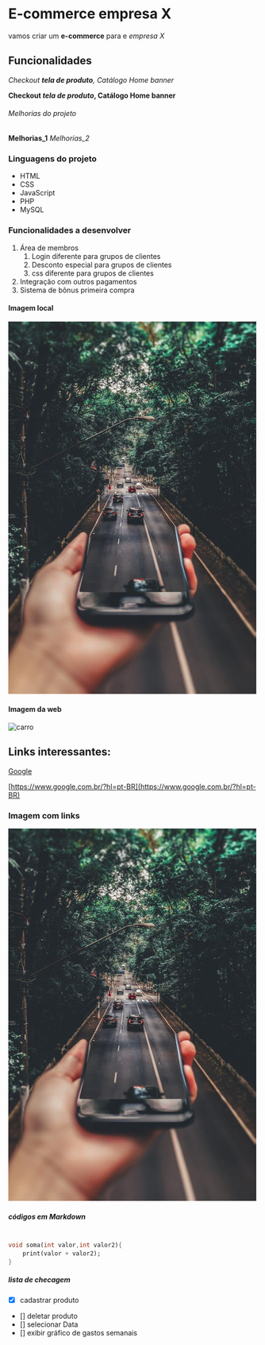 # E-commerce empresa X
vamos criar um  **e-commerce** para e *empresa X* 

## Funcionalidades

_Checkout **tela de produto**, Catálogo Home banner_

**Checkout *tela de produto*, Catálogo Home banner**

###### Melhorias do projeto

**Melhorias_1** _Melhorias_2_

### Linguagens do projeto

* HTML
* CSS
* JavaScript
* PHP
* MySQL

### Funcionalidades a desenvolver

1. Área de membros
    1. Login diferente para  grupos de clientes
    2. Desconto especial para grupos de clientes
    3. css diferente para grupos de clientes
2. Integração com outros pagamentos
3. Sistema de bônus primeira  compra

#### Imagem local

![Celular](assets/image/fundo.jpeg)

#### Imagem da web

![carro](https://www.cnnbrasil.com.br/wp-content/uploads/sites/12/2023/02/221223090506-01-bugatti-chiron-profilee.jpg?w=1200&h=900&crop=1)

## Links interessantes:

[Google](https://www.google.com.br/?hl=pt-BR)

[https://www.google.com.br/?hl=pt-BR](https://www.google.com.br/?hl=pt-BR)

### Imagem com  links

[![celular](assets/image/fundo.jpeg)](https://www.youtube.com)


##### códigos em Markdown

```Dart

void soma(int valor,int valor2){
    print(valor + valor2);
}

```

##### lista de checagem

- [x] cadastrar produto
- [] deletar produto
- [] selecionar Data
- [] exibir gráfico de gastos semanais